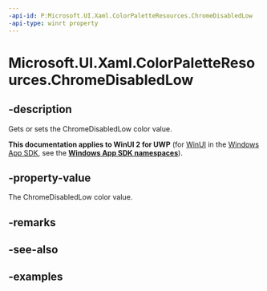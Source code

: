 ```yaml
---
-api-id: P:Microsoft.UI.Xaml.ColorPaletteResources.ChromeDisabledLow
-api-type: winrt property
---
```


<!-- Property syntax.
public IReference<Color> ChromeDisabledLow { get;  set; }
-->

# Microsoft.UI.Xaml.ColorPaletteResources.ChromeDisabledLow

## -description

Gets or sets the ChromeDisabledLow color value.

**This documentation applies to WinUI 2 for UWP** (for [WinUI](/windows/apps/winui/winui3/) in the [Windows App SDK](/windows/apps/windows-app-sdk/), see the **[Windows App SDK namespaces](/windows/windows-app-sdk/api/winrt/)**).

## -property-value

The ChromeDisabledLow color value.

## -remarks

## -see-also

## -examples

